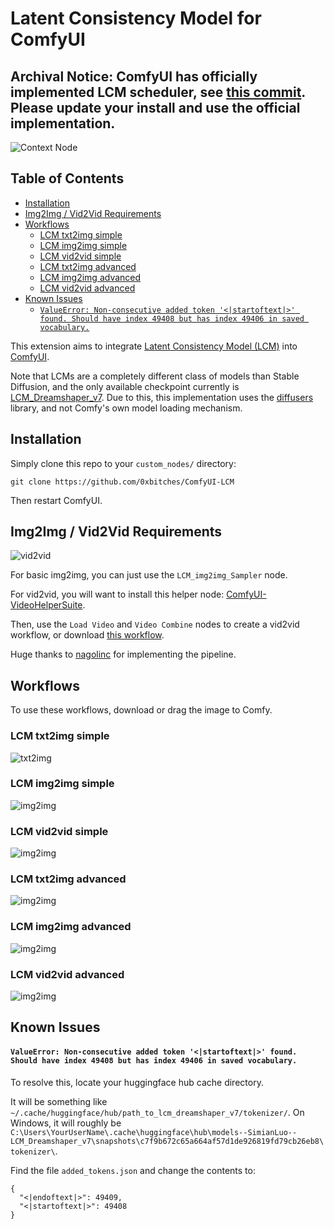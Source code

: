 # Latent Consistency Model for ComfyUI <!-- omit from toc -->

## Archival Notice: ComfyUI has officially implemented LCM scheduler, see [this commit](https://github.com/comfyanonymous/ComfyUI/commit/002aefa382585d171aef13c7bd21f64b8664fe28). Please update your install and use the official implementation. 
![Context Node](./assets/preview.png)

## Table of Contents <!-- omit from toc -->

- [Installation](#installation)
- [Img2Img / Vid2Vid Requirements](#img2img--vid2vid-requirements)
- [Workflows](#workflows)
  - [LCM txt2img simple](#lcm-txt2img-simple)
  - [LCM img2img simple](#lcm-img2img-simple)
  - [LCM vid2vid simple](#lcm-vid2vid-simple)
  - [LCM txt2img advanced](#lcm-txt2img-advanced)
  - [LCM img2img advanced](#lcm-img2img-advanced)
  - [LCM vid2vid advanced](#lcm-vid2vid-advanced)
- [Known Issues](#known-issues)
  - [`ValueError: Non-consecutive added token '<|startoftext|>' found. Should have index 49408 but has index 49406 in saved vocabulary.`](#valueerror-non-consecutive-added-token-startoftext-found-should-have-index-49408-but-has-index-49406-in-saved-vocabulary)

This extension aims to integrate [Latent Consistency Model (LCM)](https://latent-consistency-models.github.io/) into [ComfyUI](https://github.com/comfyanonymous/ComfyUI).

Note that LCMs are a completely different class of models than Stable Diffusion, and the only available checkpoint currently is [LCM_Dreamshaper_v7](https://huggingface.co/SimianLuo/LCM_Dreamshaper_v7). Due to this, this implementation uses the [diffusers](https://huggingface.co/docs/diffusers/index) library, and not Comfy's own model loading mechanism.

## Installation

Simply clone this repo to your `custom_nodes/` directory:

```
git clone https://github.com/0xbitches/ComfyUI-LCM
```

Then restart ComfyUI.

## Img2Img / Vid2Vid Requirements

![vid2vid](./assets/vid2vid.gif)

For basic img2img, you can just use the `LCM_img2img_Sampler` node.

For vid2vid, you will want to install this helper node:
[ComfyUI-VideoHelperSuite](https://github.com/Kosinkadink/ComfyUI-VideoHelperSuite).

Then, use the `Load Video` and `Video Combine` nodes to create a vid2vid workflow, or download [this workflow](./assets/lcm_vid2vid.json).

Huge thanks to [nagolinc](https://github.com/nagolinc) for implementing the pipeline.

## Workflows

To use these workflows, download or drag the image to Comfy.

### LCM txt2img simple

![txt2img](./assets/lcm_txt2img.png)

### LCM img2img simple

![img2img](./assets/lcm_img2img.png)

### LCM vid2vid simple

![img2img](./assets/lcm_vid2vid.png)

### LCM txt2img advanced

![img2img](./assets/lcm_txt2img_advanced.png)

### LCM img2img advanced

![img2img](./assets/lcm_img2img_advanced.png)

### LCM vid2vid advanced

![img2img](./assets/lcm_vid2vid_advanced.png)

## Known Issues

#### `ValueError: Non-consecutive added token '<|startoftext|>' found. Should have index 49408 but has index 49406 in saved vocabulary.`

To resolve this, locate your huggingface hub cache directory.

It will be something like `~/.cache/huggingface/hub/path_to_lcm_dreamshaper_v7/tokenizer/`. On Windows, it will roughly be `C:\Users\YourUserName\.cache\huggingface\hub\models--SimianLuo--LCM_Dreamshaper_v7\snapshots\c7f9b672c65a664af57d1de926819fd79cb26eb8\tokenizer\`.

Find the file `added_tokens.json` and change the contents to:

```
{
  "<|endoftext|>": 49409,
  "<|startoftext|>": 49408
}
```
